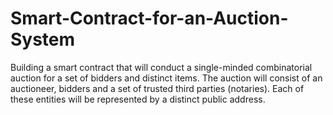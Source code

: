 # Smart-Contract-for-an-Auction-System
Building a smart contract that will conduct a single-minded combinatorial auction for a set of bidders and distinct items. The auction will consist of an auctioneer, bidders and a set of trusted third parties (notaries). Each of these entities will be represented by a distinct public address.
